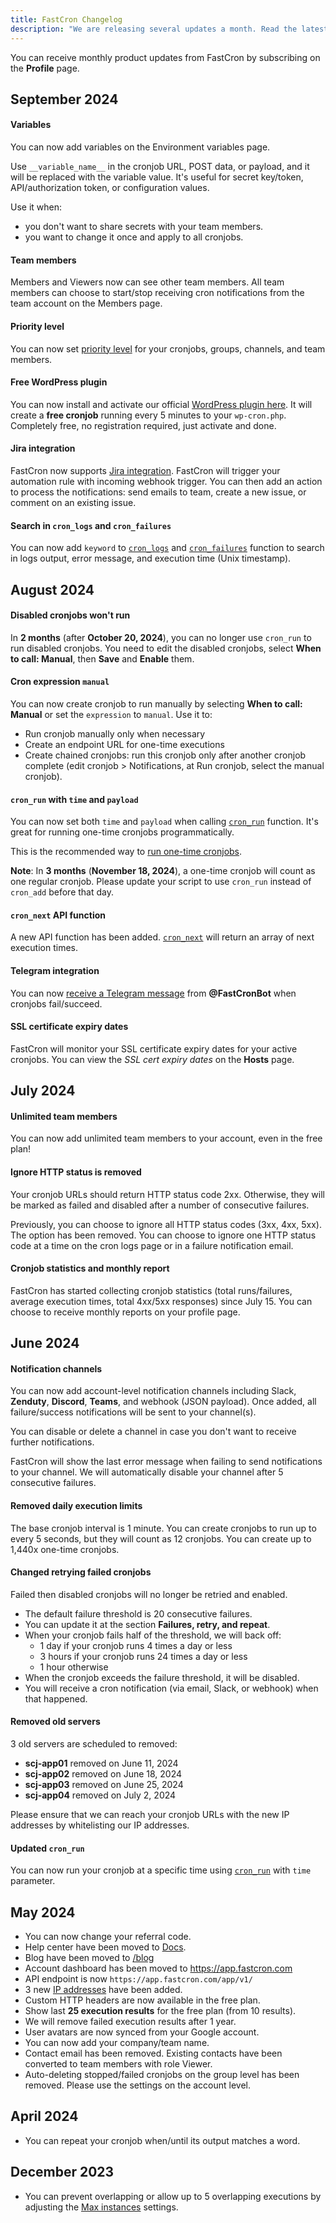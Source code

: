 ```yaml
---
title: FastCron Changelog
description: "We are releasing several updates a month. Read the latest updates here."
---
```


You can receive monthly product updates from FastCron by subscribing on the **Profile** page.

## September 2024

#### Variables

You can now add variables on the Environment variables page.

Use `__variable_name__` in the cronjob URL, POST data, or payload, and it will be replaced with the variable value.
It's useful for secret key/token, API/authorization token, or configuration values.

Use it when:
- you don't want to share secrets with your team members.
- you want to change it once and apply to all cronjobs.

#### Team members

Members and Viewers now can see other team members.
All team members can choose to start/stop receiving cron notifications from the team account on the Members page.

#### Priority level

You can now set [priority level](/blog/priority-level) for your cronjobs, groups, channels, and team members.

#### Free WordPress plugin

You can now install and activate our official <a href="https://wordpress.org/plugins/fastcron/" target="_blank" rel="nofollow">WordPress plugin here</a>.
It will create a **free cronjob** running every 5 minutes to your `wp-cron.php`.
Completely free, no registration required, just activate and done.

#### Jira integration

FastCron now supports [Jira integration](/integrations/jira).
FastCron will trigger your automation rule with incoming webhook trigger.
You can then add an action to process the notifications: send emails to team, create a new issue, or comment on an existing issue.

#### Search in `cron_logs` and `cron_failures`

You can now add `keyword` to [`cron_logs`](/reference/cron#cron_logs) and [`cron_failures`](/reference/cron#cron_failures) function
to search in logs output, error message, and execution time (Unix timestamp).

## August 2024

#### Disabled cronjobs won't run

In **2 months** (after **October 20, 2024**), you can no longer use `cron_run` to run disabled cronjobs.
You need to edit the disabled cronjobs, select **When to call: Manual**,
then **Save** and **Enable** them.

#### Cron expression `manual`

You can now create cronjob to run manually by selecting **When to call: Manual** or set the `expression` to `manual`.
Use it to:
- Run cronjob manually only when necessary
- Create an endpoint URL for one-time executions
- Create chained cronjobs: run this cronjob only after another cronjob complete (edit cronjob > Notifications, at Run cronjob, select the manual cronjob).

#### `cron_run` with `time` and `payload`

You can now set both `time` and `payload` when calling [`cron_run`](/reference/cron#cron_run) function.
It's great for running one-time cronjobs programmatically.

This is the recommended way to [run one-time cronjobs](/guides/one-time-cronjobs).

**Note**: In **3 months** (**November 18, 2024**), a one-time cronjob will count as one regular cronjob.
Please update your script to use `cron_run` instead of `cron_add` before that day.

#### `cron_next` API function

A new API function has been added.
[`cron_next`](/reference/cron#cron_next) will return an array of next execution times.

#### Telegram integration
You can now [receive a Telegram message](/integrations/telegram) from **@FastCronBot** when cronjobs fail/succeed.

#### SSL certificate expiry dates

FastCron will monitor your SSL certificate expiry dates for your active cronjobs.
You can view the *SSL cert expiry dates* on the **Hosts** page.

## July 2024

#### Unlimited team members
You can now add unlimited team members to your account, even in the free plan!

#### Ignore HTTP status is removed
Your cronjob URLs should return HTTP status code 2xx.
Otherwise, they will be marked as failed and disabled after a number of consecutive failures.

Previously, you can choose to ignore all HTTP status codes (3xx, 4xx, 5xx).
The option has been removed.
You can choose to ignore one HTTP status code at a time on the cron logs page or in a failure notification email.

#### Cronjob statistics and monthly report
FastCron has started collecting cronjob statistics (total runs/failures, average execution times, total 4xx/5xx responses) since July 15.
You can choose to receive monthly reports on your profile page.

## June 2024

#### Notification channels

You can now add account-level notification channels including Slack, **Zenduty**, **Discord**, **Teams**, and webhook (JSON payload).
Once added, all failure/success notifications will be sent to your channel(s).

You can disable or delete a channel in case you don't want to receive further notifications.

FastCron will show the last error message when failing to send notifications to your channel.
We will automatically disable your channel after 5 consecutive failures.

#### Removed daily execution limits

The base cronjob interval is 1 minute.
You can create cronjobs to run up to every 5 seconds, but they will count as 12 cronjobs.
You can create up to 1,440x one-time cronjobs.

#### Changed retrying failed cronjobs

Failed then disabled cronjobs will no longer be retried and enabled.
- The default failure threshold is 20 consecutive failures.
- You can update it at the section **Failures, retry, and repeat**.
- When your cronjob fails half of the threshold, we will back off:
  - 1 day if your cronjob runs 4 times a day or less
  - 3 hours if your cronjob runs 24 times a day or less
  - 1 hour otherwise
- When the cronjob exceeds the failure threshold, it will be disabled.
- You will receive a cron notification (via email, Slack, or webhook) when that happened.

#### Removed old servers

3 old servers are scheduled to removed:
- **scj-app01** removed on June 11, 2024
- **scj-app02** removed on June 18, 2024
- **scj-app03** removed on June 25, 2024
- **scj-app04** removed on July 2, 2024

Please ensure that we can reach your cronjob URLs with the new IP addresses by whitelisting our IP addresses.

#### Updated `cron_run`

You can now run your cronjob at a specific time using [`cron_run`](/reference/cron#cron_run) with `time` parameter.


## May 2024

- You can now change your referral code.
- Help center have been moved to [Docs](/docs).
- Blog have been moved to [/blog](/blog)
- Account dashboard has been moved to https://app.fastcron.com
- API endpoint is now `https://app.fastcron.com/app/v1/`
- 3 new [IP addresses](/ip-addresses) have been added.
- Custom HTTP headers are now available in the free plan.
- Show last **25 execution results** for the free plan (from 10 results).
- We will remove failed execution results after 1 year.
- User avatars are now synced from your Google account.
- You can now add your company/team name.
- Contact email has been removed. Existing contacts have been converted to team members with role Viewer.
- Auto-deleting stopped/failed cronjobs on the group level has been removed. Please use the settings on the account level.

## April 2024

- You can repeat your cronjob when/until its output matches a word.

## December 2023

- You can prevent overlapping or allow up to 5 overlapping executions by adjusting the [Max instances](/blog/max-instances) settings.